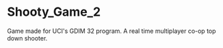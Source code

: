 # Shooty_Game_2
 
Game made for UCI's GDIM 32 program. A real time multiplayer co-op top down shooter.
